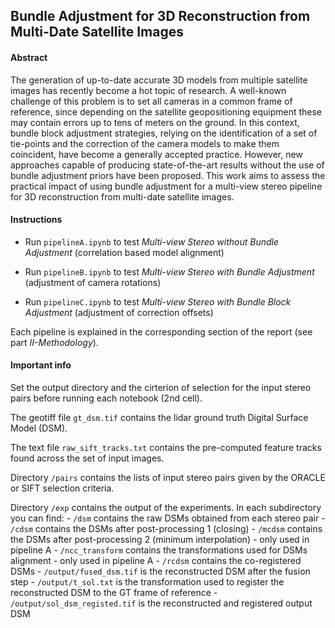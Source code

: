 ## Bundle Adjustment for 3D Reconstruction from Multi-Date Satellite Images

#### Abstract

The generation of up-to-date accurate 3D models from multiple satellite images has recently become a hot topic of research.
A well-known challenge of this problem is to set all cameras in a common frame of reference, since depending on the satellite
geopositioning equipment these may contain errors up to tens of meters on the ground. In this context, bundle block adjustment
strategies, relying on the identification of a set of tie-points and the correction of the camera models to make them coincident, have become a generally accepted practice. However, new approaches capable of producing state-of-the-art results without the use of bundle adjustment priors have been proposed. This work aims to assess the practical impact of using bundle adjustment for a multi-view stereo pipeline for 3D reconstruction from multi-date satellite images.

#### Instructions

- Run `pipelineA.ipynb` to test *Multi-view Stereo without Bundle Adjustment* (correlation based model alignment)

- Run `pipelineB.ipynb` to test *Multi-view Stereo with Bundle Adjustment* (adjustment of camera rotations)

- Run `pipelineC.ipynb` to test *Multi-view Stereo with Bundle Block Adjustment* (adjustment of correction offsets)

Each pipeline is explained in the corresponding section of the report (see part *II-Methodology*).

#### Important info

Set the output directory and the cirterion of selection for the input stereo pairs before running each notebook (2nd cell).

The geotiff file `gt_dsm.tif` contains the lidar ground truth Digital Surface Model (DSM).

The text file `raw_sift_tracks.txt` contains the pre-computed feature tracks found across the set of input images.

Directory `/pairs` contains the lists of input stereo pairs given by the ORACLE or SIFT selection criteria.

Directory `/exp` contains the output of the experiments. In each subdirectory you can find:
    - `/dsm` contains the raw DSMs obtained from each stereo pair
    - `/cdsm` contains the DSMs after post-processing 1 (closing)
    - `/mcdsm` contains the DSMs after post-processing 2 (minimum interpolation) - only used in pipeline A
    - `/ncc_transform` contains the transformations used for DSMs alignment - only used in pipeline A
    - `/rcdsm` contains the co-registered DSMs
    - `/output/fused_dsm.tif` is the reconstructed DSM after the fusion step
    - `/output/t_sol.txt` is the transformation used to register the reconstructed DSM to the GT frame of reference
    - `/output/sol_dsm_registed.tif` is the reconstructed and registered output DSM
    
